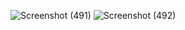 ![Screenshot (491)](https://github.com/Ayush17112002/branch-international/assets/82956408/87b2b6bc-e72c-42f1-a6b7-9acf96b25c32)
![Screenshot (492)](https://github.com/Ayush17112002/branch-international/assets/82956408/2bcf9f2b-e361-437e-bad5-ca0368ddd485)
